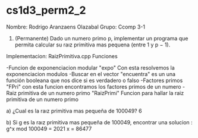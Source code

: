 # cs1d3_perm2_2

Nombre: Rodrigo Aranzaens Olazabal
Grupo: Ccomp 3-1

1. (Permanente) Dado un numero primo p, implementar un programa que permita calcular su
raız primitiva mas pequena (entre 1 y p − 1).

 Implementacion: RaizPrimitiva.cpp
 Funciones

 -Funcion de exponenciacion modular "expo"
     Con esta resolvemos la exponenciacion modulos
 -Buscar en el vector "encuentra"
     es un una función booleana que nos dice si es verdadero o falso
 -Factores primos "FPri"
     con esta funcion encontramos los factores primos de un numero
 -Raiz primitiva de un numero primo "RaizPrimi"
     Funcion para hallar la raiz primitiva de un numero primo

a) ¿Cual es la raız primitiva mas pequeña de 100049?
6

b) Si g es la raız primitiva mas pequeña de 100049, encontrar una solucion : g^x mod 100049 = 2021
x = 86477

 
 
